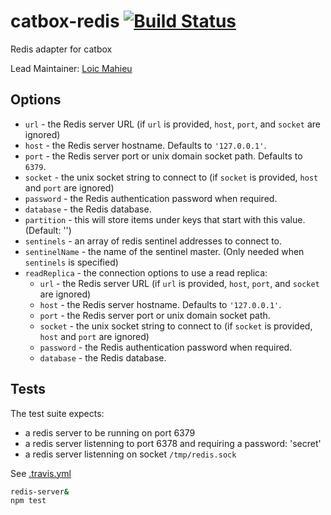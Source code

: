 catbox-redis [![Build Status](https://travis-ci.org/hapijs/catbox-redis.svg?branch=master)](https://travis-ci.org/hapijs/catbox-redis)
============

Redis adapter for catbox

Lead Maintainer: [Loic Mahieu](https://github.com/LoicMahieu)

## Options

- `url` - the Redis server URL (if `url` is provided, `host`, `port`, and `socket` are ignored)
- `host` - the Redis server hostname. Defaults to `'127.0.0.1'`.
- `port` - the Redis server port or unix domain socket path. Defaults to `6379`.
- `socket` - the unix socket string to connect to (if `socket` is provided, `host` and `port` are ignored)
- `password` - the Redis authentication password when required.
- `database` - the Redis database.
- `partition` - this will store items under keys that start with this value. (Default: '')
- `sentinels` - an array of redis sentinel addresses to connect to.
- `sentinelName` - the name of the sentinel master. (Only needed when `sentinels` is specified)
- `readReplica` - the connection options to use a read replica:
  - `url` - the Redis server URL (if `url` is provided, `host`, `port`, and `socket` are ignored)
  - `host` - the Redis server hostname. Defaults to `'127.0.0.1'`.
  - `port` - the Redis server port or unix domain socket path.
  - `socket` - the unix socket string to connect to (if `socket` is provided, `host` and `port` are ignored)
  - `password` - the Redis authentication password when required.
  - `database` - the Redis database.

## Tests

The test suite expects:
- a redis server to be running on port 6379
- a redis server listenning to port 6378 and requiring a password: 'secret'
- a redis server listenning on socket `/tmp/redis.sock`

See [.travis.yml](./.travis.yml)

```sh
redis-server&
npm test
```

